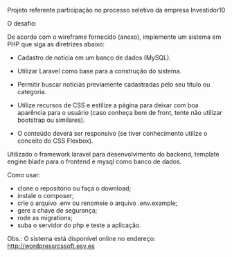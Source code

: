 Projeto referente participação no processo seletivo da empresa Investidor10

O desafio:

De acordo com o wireframe fornecido (anexo), implemente um sistema em PHP que siga as diretrizes abaixo:

- Cadastro de notícia em um banco de dados (MySQL).

- Utilizar Laravel como base para a construção do sistema.  

- Permitir buscar notícias previamente cadastradas pelo seu título ou categoria.

- Utilize recursos de CSS e estilize a página para deixar com boa aparência para o usuário (caso conheça bem de front, tente não utilizar bootstrap ou similares).

- O conteúdo deverá ser responsivo (se tiver conhecimento utilize o conceito do CSS Flexbox).

Utilizado o framework laravel para desenvolvimento do backend, template engine blade para o frontend e mysql como banco de dados.

Como usar:

- clone o repositório ou faça o download;
- instale o composer;
- crie o arquivo .env ou renomeie o arquivo .env.example;
- gere a chave de segurança;
- rode as migrations;
- suba o servidor do php e teste a aplicação.

Obs.: O sistema está disponível online no endereço: http://wordpressrcssoft.esy.es

